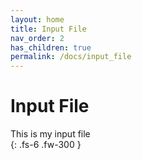 ```yaml
---
layout: home
title: Input File
nav_order: 2
has_children: true
permalink: /docs/input_file
---
```


# Input File 

This is my input file  
{: .fs-6 .fw-300 }